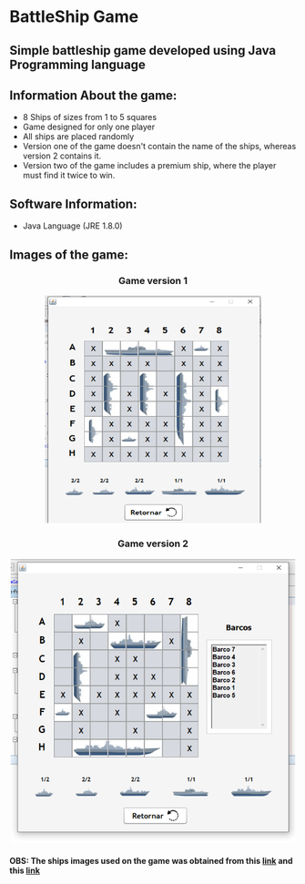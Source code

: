 # BattleShip Game
## Simple battleship game developed using Java Programming language
## Information About the game:
 - 8 Ships of sizes from 1 to 5 squares
 - Game designed for only one player
 - All ships are placed randomly 
 - Version one of the game doesn't contain the name of the ships, whereas version 2 contains it.
 - Version two of the game includes a premium ship, where the player must find it twice to win.

## Software Information:
 - Java Language (JRE 1.8.0)
 
## Images of the game:
<h3 align="center"> Game version 1 </h3>
  <p align="center"> 
    <img src="_images/v1.png" alt="Game Version 1" width="380" height="400"/>
  </p>
  <p><p/>
<h3 align="center"> Game version 2 </h3>
  <p align="center"> 
    <img src="_images/v2.png" alt="Game Version 2" width="500" height="500"/>
  </p>

#### OBS: The ships images used on the game was obtained from this [link](https://br.freepik.com/vetores-premium/pacote-de-coleta-de-navio-de-guerra-com-varios-modelos-e-tamanho-com-estilo-moderno_4574281.htm#page=2&query=destruidor&position=18) and this [link](https://www.google.com/search?q=battle+ship+cartoon&tbm=isch&ved=2ahUKEwiQ08mOk-npAhWWLbkGHaEkCLIQ2-cCegQIABAA&oq=battle+ship+cartoon&gs_lcp=CgNpbWcQAzICCAAyAggAMgYIABAIEB4yBggAEAgQHjIGCAAQCBAeMgYIABAIEB4yBggAEAgQHjIGCAAQChAYMgYIABAKEBgyBggAEAoQGDoECCMQJ1C5AViMDGCkDmgAcAB4AIABywWIAeMRkgEJMy0xLjAuMi4xmAEAoAEBqgELZ3dzLXdpei1pbWc&sclient=img&ei=rW3ZXtDINZbb5OUPocmgkAs&bih=636&biw=1366&client=firefox-b-d#imgrc=-ZhdXqJ9SIxPNM)
